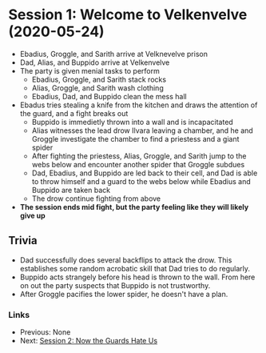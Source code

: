 # Session 1: Welcome to Velkenvelve (2020-05-24)
* Ebadius, Groggle, and Sarith arrive at Velknevelve prison
* Dad, Alias, and Buppido arrive at Velkenvelve
* The party is given menial tasks to perform
    * Ebadius, Groggle, and Sarith stack rocks
    * Alias, Groggle, and Sarith wash clothing
    * Ebadius, Dad, and Buppido clean the mess hall
* Ebadus tries stealing a knife from the kitchen and draws the attention of the guard, and a fight breaks out
    * Buppido is immedietly thrown into a wall and is incapacitated
    * Alias witnesses the lead drow Ilvara leaving a chamber, and he and Groggle investigate the chamber to find a priestess and a giant spider
    * After fighting the priestess, Alias, Groggle, and Sarith jump to the webs below and encounter another spider that Groggle subdues
    * Dad, Ebadius, and Buppido are led back to their cell, and Dad is able to throw himself and a guard to the webs below while Ebadius and Buppido are taken back
    * The drow continue fighting from above
* **The session ends mid fight, but the party feeling like they will likely give up**

## Trivia
* Dad successfully does several backflips to attack the drow. This establishes some random acrobatic skill that Dad tries to do regularly.
* Buppido acts strangely before his head is thrown to the wall. From here on out the party suspects that Buppido is not trustworthy.
* After Groggle pacifies the lower spider, he doesn't have a plan.

### Links
* Previous: None
* Next: [Session 2: Now the Guards Hate Us](session2-2020-06-14.md)
